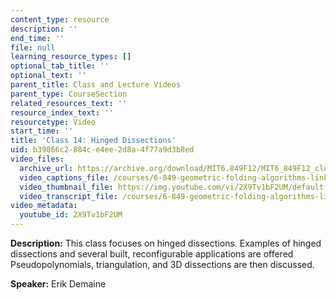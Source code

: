 ```yaml
---
content_type: resource
description: ''
end_time: ''
file: null
learning_resource_types: []
optional_tab_title: ''
optional_text: ''
parent_title: Class and Lecture Videos
parent_type: CourseSection
related_resources_text: ''
resource_index_text: ''
resourcetype: Video
start_time: ''
title: 'Class 14: Hinged Dissections'
uid: b39866c2-884c-e4ee-2d8a-4f77a9d3b8ed
video_files:
  archive_url: https://archive.org/download/MIT6.849F12/MIT6_849F12_class14_300k.mp4
  video_captions_file: /courses/6-849-geometric-folding-algorithms-linkages-origami-polyhedra-fall-2012/25d7a225cb895a47a14807caec7d21d8_2X9Tv1bF2UM.vtt
  video_thumbnail_file: https://img.youtube.com/vi/2X9Tv1bF2UM/default.jpg
  video_transcript_file: /courses/6-849-geometric-folding-algorithms-linkages-origami-polyhedra-fall-2012/e767c37207038c3eda44245e13036951_2X9Tv1bF2UM.pdf
video_metadata:
  youtube_id: 2X9Tv1bF2UM
---
```


**Description:** This class focuses on hinged dissections. Examples of hinged dissections and several built, reconfigurable applications are offered Pseudopolynomials, triangulation, and 3D dissections are then discussed.

**Speaker:** Erik Demaine